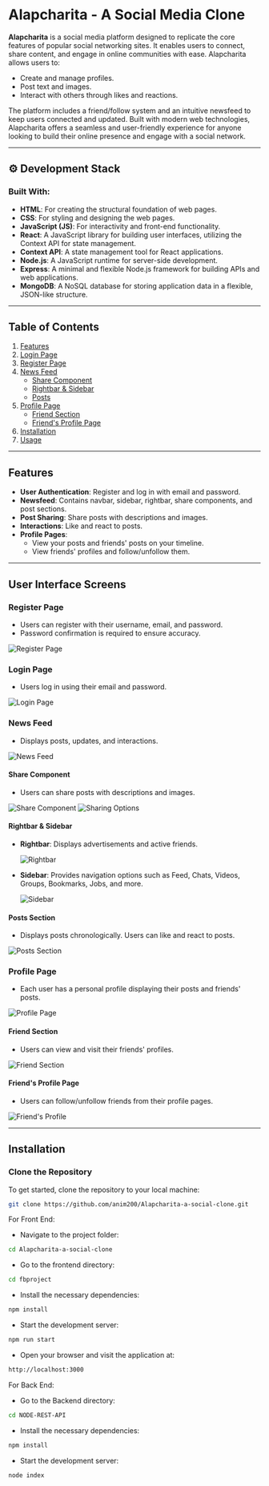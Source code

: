 # Alapcharita - A Social Media Clone

**Alapcharita** is a social media platform designed to replicate the core features of popular social networking sites. It enables users to connect, share content, and engage in online communities with ease. Alapcharita allows users to:

- Create and manage profiles.
- Post text and images.
- Interact with others through likes and reactions.

The platform includes a friend/follow system and an intuitive newsfeed to keep users connected and updated. Built with modern web technologies, Alapcharita offers a seamless and user-friendly experience for anyone looking to build their online presence and engage with a social network.

---

## ⚙️ Development Stack

### Built With:

- **HTML**: For creating the structural foundation of web pages.
- **CSS**: For styling and designing the web pages.
- **JavaScript (JS)**: For interactivity and front-end functionality.
- **React**: A JavaScript library for building user interfaces, utilizing the Context API for state management.
- **Context API**: A state management tool for React applications.
- **Node.js**: A JavaScript runtime for server-side development.
- **Express**: A minimal and flexible Node.js framework for building APIs and web applications.
- **MongoDB**: A NoSQL database for storing application data in a flexible, JSON-like structure.

---

## Table of Contents

1. [Features](#features)
2. [Login Page](#login-page)
3. [Register Page](#register-page)
4. [News Feed](#news-feed)
   - [Share Component](#share-component)
   - [Rightbar & Sidebar](#rightbar--sidebar)
   - [Posts](#posts)
5. [Profile Page](#profile-page)
   - [Friend Section](#friend-section)
   - [Friend's Profile Page](#friends-profile-page)
6. [Installation](#installation)
7. [Usage](#usage)

---

## Features

- **User Authentication**: Register and log in with email and password.
- **Newsfeed**: Contains navbar, sidebar, rightbar, share components, and post sections.
- **Post Sharing**: Share posts with descriptions and images.
- **Interactions**: Like and react to posts.
- **Profile Pages**:
  - View your posts and friends' posts on your timeline.
  - View friends' profiles and follow/unfollow them.

---

## User Interface Screens

### Register Page
- Users can register with their username, email, and password.
- Password confirmation is required to ensure accuracy.

![Register Page](https://i.imgur.com/QHnNHgZ.png)

### Login Page
- Users log in using their email and password.

![Login Page](https://i.imgur.com/1Im9vtB.png)

### News Feed
- Displays posts, updates, and interactions.

![News Feed](https://i.imgur.com/TL0w0r7.png)

#### Share Component
- Users can share posts with descriptions and images.

![Share Component](https://i.imgur.com/9qRUpvp.png)
![Sharing Options](https://i.imgur.com/sFIGh02.png)

#### Rightbar & Sidebar
- **Rightbar**: Displays advertisements and active friends.

  ![Rightbar](https://i.imgur.com/Ou07YgA.png)

- **Sidebar**: Provides navigation options such as Feed, Chats, Videos, Groups, Bookmarks, Jobs, and more.

  ![Sidebar](https://i.imgur.com/A1cExLI.png)

#### Posts Section
- Displays posts chronologically. Users can like and react to posts.

![Posts Section](https://i.imgur.com/ad2LPuB.png)

### Profile Page
- Each user has a personal profile displaying their posts and friends' posts.

![Profile Page](https://i.imgur.com/HaYl1Rn.png)

#### Friend Section
- Users can view and visit their friends' profiles.

![Friend Section](https://i.imgur.com/KcfJuWL.png)

#### Friend's Profile Page
- Users can follow/unfollow friends from their profile pages.

![Friend's Profile](https://i.imgur.com/heGnlcw.png)

---

## Installation

### Clone the Repository
To get started, clone the repository to your local machine:

```bash
git clone https://github.com/anim200/Alapcharita-a-social-clone.git
```
For Front End:
- Navigate to the project folder:
```bash
cd Alapcharita-a-social-clone

```
- Go to the frontend directory:
```bash
cd fbproject
```
- Install the necessary dependencies:
```bash
npm install

```
- Start the development server:
```bash
npm run start

```
- Open your browser and visit the application at:
```bash
http://localhost:3000


```
For Back End:
- Go to the Backend directory:
```bash
cd NODE-REST-API
```
- Install the necessary dependencies:
```bash
npm install

```
- Start the development server:
```bash
node index
```
